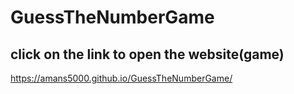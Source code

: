 # GuessTheNumberGame
## click on the link to open the website(game)
https://amans5000.github.io/GuessTheNumberGame/ 
